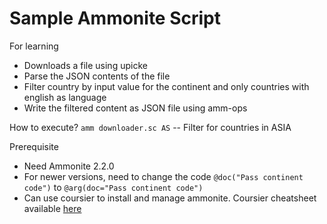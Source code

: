 # Sample Ammonite Script #

For learning

- Downloads a file using upicke
- Parse the JSON contents of the file
- Filter country by input value for the continent and only countries with english as language
- Write the filtered content as JSON file using amm-ops


How to execute?
`amm downloader.sc AS` -- Filter for countries in ASIA 

Prerequisite
- Need Ammonite 2.2.0
- For newer versions, need to change the code `@doc("Pass continent code")` to `@arg(doc="Pass continent code")` 
- Can use coursier to install and manage ammonite. Coursier cheatsheet available [here](https://github.com/yadavan88/coursier-cheatsheets) 

